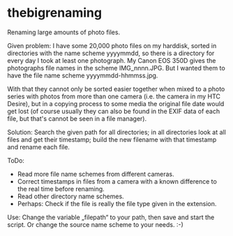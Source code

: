 # thebigrenaming
Renaming large amounts of photo files.

Given problem:
I have some 20,000 photo files on my harddisk, sorted in directories with the name scheme yyyymmdd, so there is a directory for every day I took at least one photograph. My Canon EOS 350D gives the photographs file names in the scheme IMG_nnnn.JPG. But I wanted them to have the file name scheme yyyymmdd-hhmmss.jpg.

With that they cannot only be sorted easier together when mixed to a photo series with photos from more than one camera (i.e. the camera in my HTC Desire), but in a copying process to some media the original file date would get lost (of course usually they can also be found in the EXIF data of each file, but that's cannot be seen in a file manager).

Solution:
Search the given path for all directories; in all directories look at all files and get their timestamp; build the new filename with that timestamp and rename each file.

ToDo:
- Read more file name schemes from different cameras.
- Correct timestamps in files from a camera with a known difference to the real time before renaming.
- Read other directory name schemes.
- Perhaps: Check if the file is really the file type given in the extension.

Use:
Change the variable „filepath“ to your path, then save and start the script.
Or change the source name scheme to your needs. :-)
